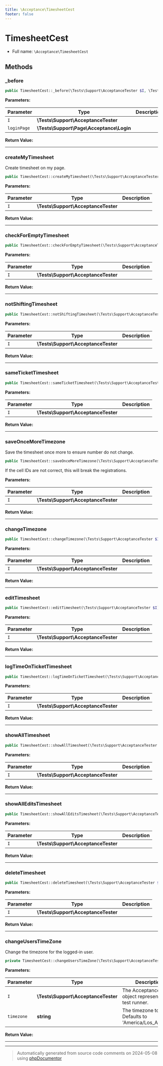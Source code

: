 ```yaml
---
title: \Acceptance\TimesheetCest
footer: false
---
```


# TimesheetCest





* Full name: `\Acceptance\TimesheetCest`



## Methods

### _before



```php
public TimesheetCest::_before(\Tests\Support\AcceptanceTester $I, \Tests\Support\Page\Acceptance\Login $loginPage): void
```








**Parameters:**

| Parameter | Type | Description |
|-----------|------|-------------|
| `I` | **\Tests\Support\AcceptanceTester** |  |
| `loginPage` | **\Tests\Support\Page\Acceptance\Login** |  |


**Return Value:**





---
### createMyTimesheet

Create timesheet on my page.

```php
public TimesheetCest::createMyTimesheet(\Tests\Support\AcceptanceTester $I): void
```








**Parameters:**

| Parameter | Type | Description |
|-----------|------|-------------|
| `I` | **\Tests\Support\AcceptanceTester** |  |


**Return Value:**





---
### checkForEmptyTimesheet



```php
public TimesheetCest::checkForEmptyTimesheet(\Tests\Support\AcceptanceTester $I): void
```








**Parameters:**

| Parameter | Type | Description |
|-----------|------|-------------|
| `I` | **\Tests\Support\AcceptanceTester** |  |


**Return Value:**





---
### notShiftingTimesheet



```php
public TimesheetCest::notShiftingTimesheet(\Tests\Support\AcceptanceTester $I): void
```








**Parameters:**

| Parameter | Type | Description |
|-----------|------|-------------|
| `I` | **\Tests\Support\AcceptanceTester** |  |


**Return Value:**





---
### sameTicketTimesheet



```php
public TimesheetCest::sameTicketTimesheet(\Tests\Support\AcceptanceTester $I): void
```








**Parameters:**

| Parameter | Type | Description |
|-----------|------|-------------|
| `I` | **\Tests\Support\AcceptanceTester** |  |


**Return Value:**





---
### saveOnceMoreTimezone

Save the timesheet once more to ensure number do not change.

```php
public TimesheetCest::saveOnceMoreTimezone(\Tests\Support\AcceptanceTester $I): void
```

If the cell IDs are not correct, this will break the registrations.






**Parameters:**

| Parameter | Type | Description |
|-----------|------|-------------|
| `I` | **\Tests\Support\AcceptanceTester** |  |


**Return Value:**





---
### changeTimezone



```php
public TimesheetCest::changeTimezone(\Tests\Support\AcceptanceTester $I): void
```








**Parameters:**

| Parameter | Type | Description |
|-----------|------|-------------|
| `I` | **\Tests\Support\AcceptanceTester** |  |


**Return Value:**





---
### editTimesheet



```php
public TimesheetCest::editTimesheet(\Tests\Support\AcceptanceTester $I): void
```








**Parameters:**

| Parameter | Type | Description |
|-----------|------|-------------|
| `I` | **\Tests\Support\AcceptanceTester** |  |


**Return Value:**





---
### logTimeOnTicketTimesheet



```php
public TimesheetCest::logTimeOnTicketTimesheet(\Tests\Support\AcceptanceTester $I): void
```








**Parameters:**

| Parameter | Type | Description |
|-----------|------|-------------|
| `I` | **\Tests\Support\AcceptanceTester** |  |


**Return Value:**





---
### showAllTimesheet



```php
public TimesheetCest::showAllTimesheet(\Tests\Support\AcceptanceTester $I): void
```








**Parameters:**

| Parameter | Type | Description |
|-----------|------|-------------|
| `I` | **\Tests\Support\AcceptanceTester** |  |


**Return Value:**





---
### showAllEditsTimesheet



```php
public TimesheetCest::showAllEditsTimesheet(\Tests\Support\AcceptanceTester $I): void
```








**Parameters:**

| Parameter | Type | Description |
|-----------|------|-------------|
| `I` | **\Tests\Support\AcceptanceTester** |  |


**Return Value:**





---
### deleteTimesheet



```php
public TimesheetCest::deleteTimesheet(\Tests\Support\AcceptanceTester $I): void
```








**Parameters:**

| Parameter | Type | Description |
|-----------|------|-------------|
| `I` | **\Tests\Support\AcceptanceTester** |  |


**Return Value:**





---
### changeUsersTimeZone

Change the timezone for the logged-in user.

```php
private TimesheetCest::changeUsersTimeZone(\Tests\Support\AcceptanceTester $I, string $timezone = &#039;America/Los_Angeles&#039;): void
```








**Parameters:**

| Parameter | Type | Description |
|-----------|------|-------------|
| `I` | **\Tests\Support\AcceptanceTester** | The AcceptanceTester object representing the test runner. |
| `timezone` | **string** | The timezone to be set. Defaults to &#039;America/Los_Angeles&#039;. |


**Return Value:**





---


---
> Automatically generated from source code comments on 2024-05-08 using [phpDocumentor](http://www.phpdoc.org/)
